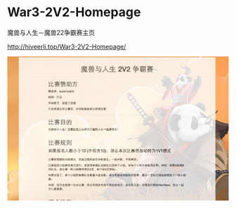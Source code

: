 # War3-2V2-Homepage
魔兽与人生－魔兽22争霸赛主页


http://hiveerli.top/War3-2V2-Homepage/

<img src="images/22game.jpg">
